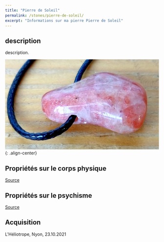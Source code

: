 ```yaml
---
title: "Pierre de Soleil"
permalink: /stones/pierre-de-soleil/
excerpt: "Informations sur ma pierre Pierre de Soleil"
---
```


## description
description.

![Pierre de Soleil](/images/stones/PierreDeSoleil_Heliotrope_20211023.jpg "Pierre de Soleil"){: .align-center}


## Propriétés sur le corps physique


[Source](https://)


## Propriétés sur le psychisme


[Source](https://)

## Acquisition
L'Héliotrope, Nyon, 23.10.2021
